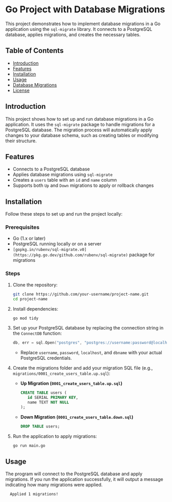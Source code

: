 # Go Project with Database Migrations

This project demonstrates how to implement database migrations in a Go application using the `sql-migrate` library. It connects to a PostgreSQL database, applies migrations, and creates the necessary tables.

## Table of Contents
- [Introduction](#introduction)
- [Features](#features)
- [Installation](#installation)
- [Usage](#usage)
- [Database Migrations](#database-migrations)
- [License](#license)

## Introduction

This project shows how to set up and run database migrations in a Go application. It uses the `sql-migrate` package to handle migrations for a PostgreSQL database. The migration process will automatically apply changes to your database schema, such as creating tables or modifying their structure.

## Features

- Connects to a PostgreSQL database
- Applies database migrations using `sql-migrate`
- Creates a `users` table with an `id` and `name` column
- Supports both `Up` and `Down` migrations to apply or rollback changes

## Installation

Follow these steps to set up and run the project locally:

### Prerequisites
- Go (1.x or later)
- PostgreSQL running locally or on a server
- `[gopkg.in/rubenv/sql-migrate.v0](https://pkg.go.dev/github.com/rubenv/sql-migrate)` package for migrations

### Steps
1. Clone the repository:
    ```bash
    git clone https://github.com/your-username/project-name.git
    cd project-name
    ```
2. Install dependencies:
    ```bash
    go mod tidy
    ```

3. Set up your PostgreSQL database by replacing the connection string in the `ConnectDB` function:
    ```go
    db, err = sql.Open("postgres", "postgres://username:password@localhost:5432/dbname?sslmode=disable")
    ```
    - Replace `username`, `password`, `localhost`, and `dbname` with your actual PostgreSQL credentials.

4. Create the migrations folder and add your migration SQL file (e.g., `migrations/0001_create_users_table.up.sql`):
    - **Up Migration (`0001_create_users_table.up.sql`)**
        ```sql
        CREATE TABLE users (
           id SERIAL PRIMARY KEY,
           name TEXT NOT NULL
        );
        ```

    - **Down Migration (`0001_create_users_table.down.sql`)**
        ```sql
        DROP TABLE users;
        ```

5. Run the application to apply migrations:
    ```bash
    go run main.go
    ```

## Usage

The program will connect to the PostgreSQL database and apply migrations. If you run the application successfully, it will output a message indicating how many migrations were applied.

```bash
  Applied 1 migrations!
```

